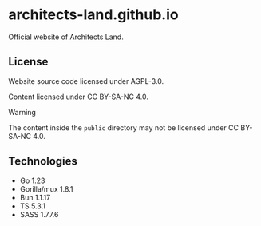 # architects-land.github.io

Official website of Architects Land.

## License

Website source code licensed under AGPL-3.0.

Content licensed under CC BY-SA-NC 4.0.

> [!WARNING]
> The content inside the `public` directory may not be licensed under CC BY-SA-NC 4.0.

## Technologies

- Go 1.23
- Gorilla/mux 1.8.1
- Bun 1.1.17
- TS 5.3.1
- SASS 1.77.6
